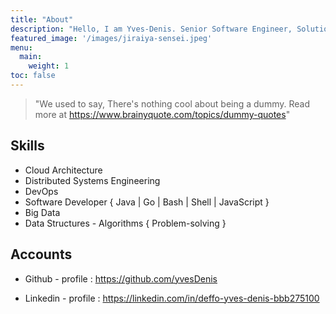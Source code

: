 ```yaml
---
title: "About"
description: "Hello, I am Yves-Denis. Senior Software Engineer, Solution designer, Tech and Anime Enthusiast and just another dummy tech who still cries watching the death of Jiraiya Sensei :("
featured_image: '/images/jiraiya-sensei.jpeg'
menu:
  main:
    weight: 1
toc: false
---
```

>"We used to say, There's nothing cool about being a dummy.
Read more at https://www.brainyquote.com/topics/dummy-quotes"



## Skills

* Cloud Architecture 
* Distributed Systems Engineering 
* DevOps
* Software Developer { Java | Go | Bash | Shell | JavaScript } 
* Big Data
* Data Structures - Algorithms { Problem-solving }



## Accounts

* Github - profile :
    https://github.com/yvesDenis

* Linkedin - profile :
    https://linkedin.com/in/deffo-yves-denis-bbb275100
